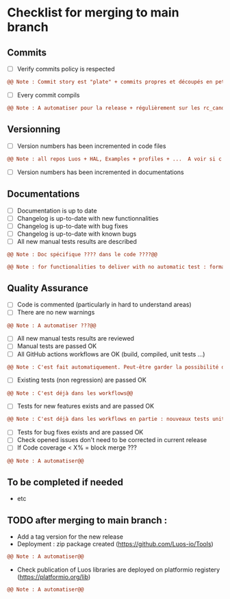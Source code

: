 # **Checklist for merging to main branch**

## Commits
- [ ] Verify commits policy is respected
```diff
@@ Note : Commit story est "plate" + commits propres et découpés en petites fonctionnalités@@
```
- [ ] Every commit compils
```diff
@@ Note : A automatiser pour la release + régulièrement sur les rc_candidate, par exemple hebdomadairement@@
```


## Versionning
- [ ] Version numbers has been incremented in code files
```diff
@@ Note : all repos Luos + HAL, Examples + profiles + ...  A voir si c'est facilement automatisable@@
```
- [ ] Version numbers has been incremented in documentations


## Documentations
- [ ] Documentation is up to date
- [ ] Changelog is up-to-date with new functionnalities
- [ ] Changelog is up-to-date with bug fixes
- [ ] Changelog is up-to-date with known bugs
- [ ] All new manual tests results are described
```diff
@@ Note : Doc spécifique ???? dans le code ????@@
```
```diff
@@ Note : for functionalities to deliver with no automatic test : formalize manual tests between Dev team & QA. Final validation by QA@@
```


## Quality Assurance
- [ ] Code is commented (particularly in hard to understand areas)
- [ ] There are no new warnings
```diff
@@ Note : A automatiser ???@@
```
- [ ] All new manual tests results are reviewed
- [ ] Manual tests are passed OK
- [ ] All GitHub actions workflows are OK (build, compiled, unit tests ...)
```diff
@@ Note : C'est fait automatiquement. Peut-être garder la possibilité de ne pas mettre tous les worflows en status check ?@@
```
- [ ] Existing tests (non regression) are passed OK
```diff
@@ Note : C'est déjà dans les workflows@@
```
- [ ] Tests for new features exists and are passed OK
```diff
@@ Note : C'est déjà dans les workflows en partie : nouveaux tests unitaires + tests autos@@
```
- [ ] Tests for bug fixes exists and are passed OK
- [ ] Check opened issues don't need to be corrected in current release
- [ ] If Code coverage < X% = block merge ???
```diff
@@ Note : A automatiser@@
```


## To be completed if needed
- etc



## TODO after merging to main branch :
- Add a tag version for the new release
- Deployment : zip package created (https://github.com/Luos-io/Tools)
```diff
@@ Note : A automatiser@@
```
- Check publication of Luos libraries are deployed on platformio registery (https://platformio.org/lib)
```diff
@@ Note : A automatiser@@
```
